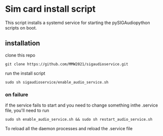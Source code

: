 # Sim card install script

This script installs a systemd service for starting the pySIGAudiopython scripts on boot.



## installation

clone this repo

```git clone https://github.com/MMW2021/sigaudioservice.git```

run the install script

```sudo sh sigaudioservice/enable_audio_service.sh```

### on failure

if the service fails to start and you need to change something inthe .service file, you'll need to run

```sudo sh enable_audio_service.sh && sudo sh restart_audio_service.sh```

To reload all the daemon processes and reload the .service file